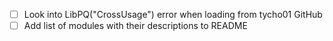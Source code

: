 - [ ] Look into LibPQ("CrossUsage") error when loading from tycho01 GitHub
- [ ] Add list of modules with their descriptions to README
